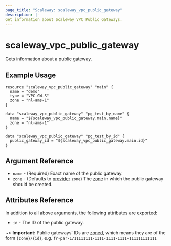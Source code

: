 ```yaml
---
page_title: "Scaleway: scaleway_vpc_public_gateway"
description: |-
Get information about Scaleway VPC Public Gateways.
---
```


# scaleway_vpc_public_gateway

Gets information about a public gateway.

## Example Usage

```hcl
resource "scaleway_vpc_public_gateway" "main" {
  name = "demo"
  type = "VPC-GW-S"
  zone = "nl-ams-1"
}

data "scaleway_vpc_public_gateway" "pg_test_by_name" {
  name = "${scaleway_vpc_public_gateway.main.name}"
  zone = "nl-ams-1"
}

data "scaleway_vpc_public_gateway" "pg_test_by_id" {
  public_gateway_id = "${scaleway_vpc_public_gateway.main.id}"
}
```

## Argument Reference

- `name` - (Required) Exact name of the public gateway.
- `zone` - (Defaults to [provider](../index.md#arguments-reference) `zone`) The [zone](../guides/regions_and_zones.md#zones) in which
  the public gateway should be created.

## Attributes Reference

In addition to all above arguments, the following attributes are exported:

- `id` - The ID of the public gateway.

~> **Important:** Public gateways' IDs are [zoned](../guides/regions_and_zones.md#resource-ids), which means they are of the form `{zone}/{id}`, e.g. `fr-par-1/11111111-1111-1111-1111-111111111111`
